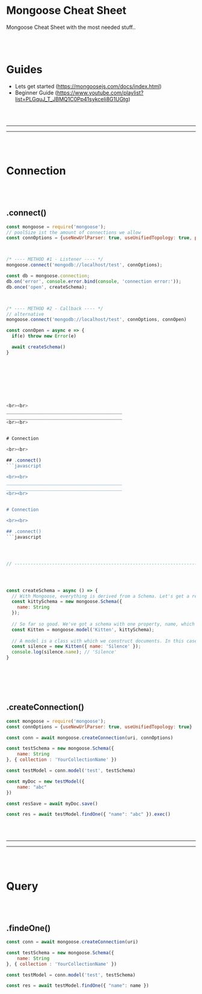 # Mongoose Cheat Sheet
Mongoose Cheat Sheet with the most needed stuff..




<br><br>


# Guides
- Lets get started (https://mongoosejs.com/docs/index.html)
- Beginner Guide (https://www.youtube.com/playlist?list=PLGquJ_T_JBMQ1C0Pp41sykceli8G1UGtg)
























<br><br>
___________________________________________
___________________________________________
<br><br>


# Connection

<br><br>

## .connect()
```javascript
const mongoose = require('mongoose');
// poolSize ist the amount of connections we allow
const connOptions = {useNewUrlParser: true, useUnifiedTopology: true, poolSize: 5}



/* ---- METHOD #1 - Listener ---- */
mongoose.connect('mongodb://localhost/test', connOptions);

const db = mongoose.connection;
db.on('error', console.error.bind(console, 'connection error:'));
db.once('open', createSchema);



/* ---- METHOD #2 - Callback ---- */
// alternative
mongoose.connect('mongodb://localhost/test', connOptions, connOpen)

const connOpen = async e => {
  if(e) throw new Error(e)

  await createSchema()
}









<br><br>
___________________________________________
___________________________________________
<br><br>


# Connection

<br><br>

## .connect()
```javascript

<br><br>
___________________________________________
___________________________________________
<br><br>


# Connection

<br><br>

## .connect()
```javascript




// --------------------------------------------------------------------- //




const createSchema = async () => {
  // With Mongoose, everything is derived from a Schema. Let's get a reference to it and define our kittens.
  const kittySchema = new mongoose.Schema({
    name: String
  });
  
  // So far so good. We've got a schema with one property, name, which will be a String. The next step is compiling our schema into a Model.
  const Kitten = mongoose.model('Kitten', kittySchema);
  
  // A model is a class with which we construct documents. In this case, each document will be a kitten with properties and behaviors as declared in our schema. Let's create a kitten document representing the little guy we just met on the sidewalk outside:
  const silence = new Kitten({ name: 'Silence' });
  console.log(silence.name); // 'Silence'
}

```













<br><br><br><br>







## .createConnection()
```javascript
const mongoose = require('mongoose');
const connOptions = {useNewUrlParser: true, useUnifiedTopology: true}

const conn = await mongoose.createConnection(uri, connOptions)

const testSchema = new mongoose.Schema({
    name: String
}, { collection : 'YourCollectionName' })

const testModel = conn.model('test', testSchema)

const myDoc = new testModel({
    name: "abc"
})

const resSave = await myDoc.save()

const res = await testModel.findOne({ "name": "abc" }).exec()

```
























<br><br>
___________________________________________
___________________________________________
<br><br>


# Query

<br><br>

## .findeOne()
```javascript
const conn = await mongoose.createConnection(uri)

const testSchema = new mongoose.Schema({
    name: String
}, { collection : 'YourCollectionName' })

const testModel = conn.model('test', testSchema)

const res = await testModel.findOne({ "name": name })
```
